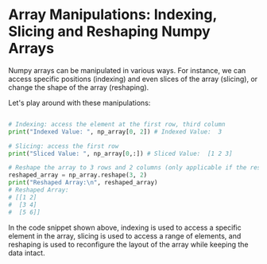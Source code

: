 # Array Manipulations: Indexing, Slicing and Reshaping Numpy Arrays

Numpy arrays can be manipulated in various ways. For instance, we can access specific positions (indexing) and even slices of the array (slicing), or change the shape of the array (reshaping).

Let's play around with these manipulations:

```Python

# Indexing: access the element at the first row, third column
print("Indexed Value: ", np_array[0, 2]) # Indexed Value:  3

# Slicing: access the first row 
print("Sliced Value: ", np_array[0,:]) # Sliced Value:  [1 2 3]

# Reshape the array to 3 rows and 2 columns (only applicable if the reshaped total size equals the original size)
reshaped_array = np_array.reshape(3, 2)
print("Reshaped Array:\n", reshaped_array)
# Reshaped Array:
# [[1 2]
#  [3 4]
#  [5 6]]
```

In the code snippet shown above, indexing is used to access a specific element in the array, slicing is used to access a range of elements, and reshaping is used to reconfigure the layout of the array while keeping the data intact.


